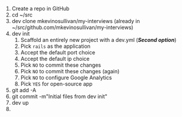 1. Create a repo in GitHub
2. cd ~/src
3. dev clone mkevinosullivan/my-interviews
(already in ~/src/github.com/mkevinosullivan/my-interviews)
4. dev init
    1. Scaffold an entirely new project with a dev.yml (***Second option***)
    2. Pick `rails` as the application
    3. Accept the default port choice
    4. Accept the default ip choice
    5. Pick `NO` to commit these changes
    6. Pick `NO` to commit these changes (again)
    7. Pick `NO` to configure Google Analytics
    8. Pick `YES` for open-source app
5. git add -A
6. git commit -m"Initial files from dev init"
7. dev up
8. 